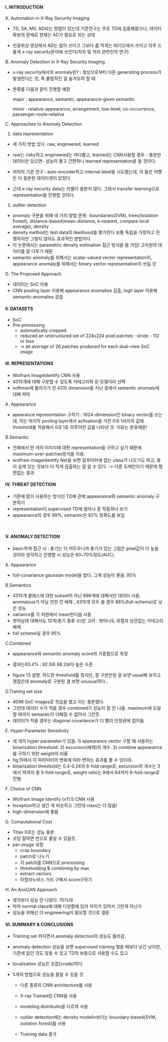 #### I. INTRODUCTION

A. Automation in X-Ray Security Imaging

* TD, SA, MV, AD라는 방법이 있는데 기존연구는 주로 TD에 집중해왔으나, 데이터 확보의 문제로 현재는 AD가 필요로 되는 상태 

* 인공위성 영상에서 AD는 많이 쓰이고 그보다 좀 적게는 비디오에서 쓰이고 아주 드물게 x-ray security분야에 쓰인다(저자 및 저자 관련인의 연구)

  

B. Anomaly Detection in X-Ray Security Imaging

* x-ray security에서의 anomaly란? : 정상으로부터 다른 generating process가 발생한다는 것, 즉 불법적인 걸 숨겨오려 할 때 

* 분류를 다음과 같이 진행할 예정 

  major : appearance, semantic, appearance-given semantic

  minor : relative-appearance, arrangement, low-level, co-occurrence, passenger-route-relative 

  

C. Approaches to Anomaly Detection

1) data representation

* 세 가지 방법 있다. raw, engineered, learned 

* raw는 risky하고 engineered는 까다롭고, learned는 CNN사용할 경우  - 충분한 데이터만 있으면- 성능이 좋고 간편하니 learned representation을 쓸 것이다. 
* 저자의 기존 연구 : auto-encoder하고 internal label을 시도했는데, 이 둘은 어쨌든 다 충분한 데이터셋이 있었다
* 근데 x-ray security data는 라벨이 충분치 않다. 그래서 transfer learning으로 representation을 진행할 것이다. 

2) outlier detection 

* anomaly 구분을 위해 네 가지 방법 존재 : boundaries(SVM), trees(Isolation Forest), distance-based(mean-distance, k-nearest, compare local average), density 
* density method는 test data의 likelihood를 평가한다 보통 독립을 가정하고 진행하지만 그렇지 않아도 효과적인 방법이다. 
* 이 논문에서는 parametric density estimation 접근 방식을 쓸 거임! 고차원의 데이터를 잘 다루기 때문 
* semantic anomaly를 위해서는 scalar-valued vector representation이, appearance anomaly를 위해서는 binary vector representation이 쓰일 것  



D. The Proposed Approach 

* 데이터는 SoC 이용
* CNN pooling layer 이용해 appearance anomalies 검출, logit layer 이용해 semantic anomalies 검출



#### II. DATASETS

* SoC
* Pre-processing
  - automatically cropped
  - reduced an unstructured set of 224x224 pixel patches : stride - 112 or less 
  - -> an average of 26 patches produced for each dual-view SoC image



#### III. REPRESENTATIONS

* Wolfram ImageIdentify CNN 사용 
* 4315개에 대해 구분할 수 있도록 카테고리화 된 모델이라 선택 
* softmax에 들어가기 전 4315 dimension을 지닌 층에서 semantic anomaly에 대해 파악 

A. Appearance

* apearance representation 구하기 : 1024-dimension인 binary vector를 쓰는데,  이는 마지막 pooling layer에서 activation을 거친 0과 1사이의 값에 threshold를 적용해서 0과 1로 이루어진 값을 나타낸 것. 이유는 분포때문! 

B.Semantic 

*  전체에서 한 개의 이미지에 대한 representation을 구하고 싶기 때문에 maximum-over-patches방식을 이용. 
* wolfram imageIdentify Net을 보면 짐꾸러미에 없는 class가 나오기도 하고, 총이 실제 있는 것보다 더 적게 검출하는 걸 알 수 있다. -> 다른 도메인이기 때문에 형편없는 결과 



#### IV. THREAT DETECTION

* 기존에 많이 사용하는 방식인 TD에 관해 appearance와 semantic anomaly 구분하기 
* representation이 supervised TD에 얼마나 잘 작동하나 보기 
* appearance의 경우 99%, semantic은 92% 정확도를 보임 

​	



#### V. ANOMALY DETECTION

* basic하게 접근 시 : 총기는 더 어두우니까 총기가 있는 그림은 pixel값이 더 높을 것이라 생각하고 진행할 시 성능은 60~70%정도(AUC)

A. Appearance

* full-covariance gaussian model을 썼다. 그게 성능이 좋음. 95%

B.Semantics

* 4315개 클래스에 대한 subset이 아닌 996개에 대해서만 데이터 사용, anomalous가 아닐 만한 건 배제 , 4315개 모두 쓸 경우 88%(full-schema)로 낮은 성능 
* variance를 각 차원에서 mean한다음 사용 
* 벗어남에 대해서도 12개(총기 종류 수)만 고려 : 벗어나도 위험과 상관없는 카테고리 배제 
* full scheme일 경우 95%

C.Combined 

* appearance와 semantic anomaly score의 가중합으로  측정 
* 결과는93.4% : 92.5와 88.2보다 높은 수준 

* figure 13 설명. 하드한 threshold를 줬지만, 잘 구분안된 걸 보면 usual해 보이고 괜찮은데  anomaly로 구분된 걸 보면 unusual하다..

D.Traning set size

* 4096 SoC images로 학습을 했고 이는 충분했다. 
* 그런데 데이터 수가 적을 경우 combined가 성능이 잘 안 나옴. maximum에 도달할 때까지 semantic이 더해질 수 없어서 그런듯. 
* 데이터가 적을 경우는 diagonal covariance가 더 빨리 안정권에 접어듦 

E. Hyper-Parameter Sensitivity

* 세 개의 hyper parameter가 있음. 1) appearance vector 구할 때 사용하는 binarization threshold. 2) excursion(배제)의 개수. 3) combine appearance를 구하기 위한 weight의 비율
* fig.15에서 이 파라미터의 변화에 따라 변하는 효과를 볼 수 있더라. 
* binarization threshold는 0.4-0.24의 6-fold range로,  excursion의 개수는 3에서 15까지 총 5-fold range로, weight ratio는 8에서 64까지 8-fold range로 진행. 

F. Choice of CNN

* Wolfram Image Identify (v11.1) CNN 사용 
* Inception하고 생긴 게 비슷하고 그런데 class는 더 많음! 
* high-dimension에 좋음 

G. Computational Cost

* Titan X로는 성능 충분. 
* 코딩 잘하면 반으로 줄일 수 있을듯. 
* per-image 과정
  * crop boundary
  * patch로 나누기 
  * 각 patch를 CNN으로 processing
  * thresholding & combining by max
  * extract vectors
  * 마할라노비스 거리 구해서 score구하기 

H. An AnoGAN Approach

* 생각보다 성능 안 나왔다. 70%대
* 아마 normal class에 대해 다양함에 있어 차이가 있어서 그런게 아닌가 
* 성능을 위해선 더 engineering이 필요할 것으로 결론



#### VI. SUMMARY & CONCLUSIONS

* Training set 커지면서 anomaly detection의 성능도 올라감. 

* anomaly detection 성능을 보면 supervised training 했을 때보다 낮긴 낮지만, 기존에 없던 것도 찾을 수 있고 TD의 보충으로 사용할 수도 있고 

* localization 성능은 조잡(crude)하다. 

* 5개의 방법으로 성능을 올릴 수 있을 것 

  * 다른 종류의 CNN architecture를 사용

  * X-ray Trained된 CNN을 사용 

  * modeling distributio을 다르게 사용  

  * outlier detection에는 density modelin보다는 boundary-based(SVM, isolation forest)를 사용 

  * Training data 증가 

    